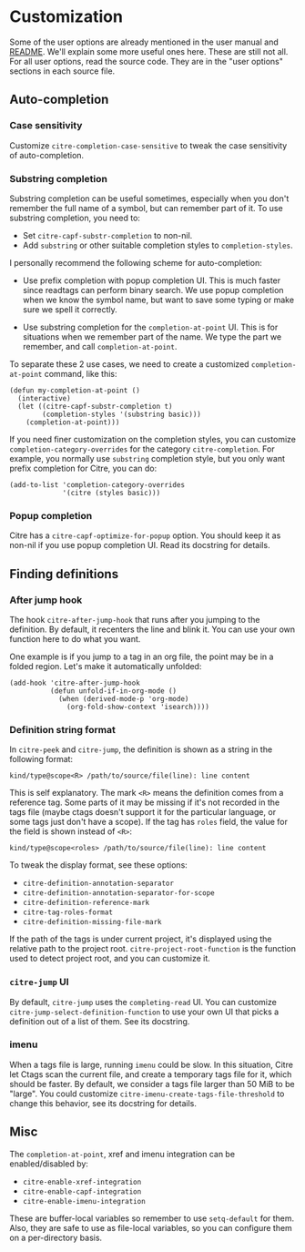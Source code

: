 # Customization

Some of the user options are already mentioned in the user manual and
[README](../../README.md). We'll explain some more useful ones here. These are
still not all. For all user options, read the source code. They are in the
"user options" sections in each source file.

## Auto-completion

### Case sensitivity

Customize `citre-completion-case-sensitive` to tweak the case sensitivity of
auto-completion.

### Substring completion

Substring completion can be useful sometimes, especially when you don't
remember the full name of a symbol, but can remember part of it. To use
substring completion, you need to:

- Set `citre-capf-substr-completion` to non-nil.
- Add `substring` or other suitable completion styles to `completion-styles`.

I personally recommend the following scheme for auto-completion:

- Use prefix completion with popup completion UI. This is much faster since
  readtags can perform binary search. We use popup completion when we know the
  symbol name, but want to save some typing or make sure we spell it correctly.

- Use substring completion for the `completion-at-point` UI. This is for
  situations when we remember part of the name. We type the part we remember,
  and call `completion-at-point`.

To separate these 2 use cases, we need to create a customized
`completion-at-point` command, like this:

```elisp
(defun my-completion-at-point ()
  (interactive)
  (let ((citre-capf-substr-completion t)
        (completion-styles '(substring basic)))
    (completion-at-point)))
```

If you need finer customization on the completion styles, you can customize
`completion-category-overrides` for the category `citre-completion`. For
example, you normally use `substring` completion style, but you only want
prefix completion for Citre, you can do:

```elisp
(add-to-list 'completion-category-overrides
             '(citre (styles basic)))
```

### Popup completion

Citre has a `citre-capf-optimize-for-popup` option. You should keep it as
non-nil if you use popup completion UI. Read its docstring for details.

## Finding definitions

### After jump hook

The hook `citre-after-jump-hook` that runs after you jumping to the definition.
By default, it recenters the line and blink it. You can use your own function
here to do what you want.

One example is if you jump to a tag in an org file, the point may be in a
folded region. Let's make it automatically unfolded:

``` elisp
(add-hook 'citre-after-jump-hook
          (defun unfold-if-in-org-mode ()
            (when (derived-mode-p 'org-mode)
              (org-fold-show-context 'isearch))))
```

### Definition string format

In `citre-peek` and `citre-jump`, the definition is shown as a string in the
following format:

```
kind/type@scope<R> /path/to/source/file(line): line content
```

This is self explanatory. The mark `<R>` means the definition comes from a
reference tag. Some parts of it may be missing if it's not recorded in the tags
file (maybe ctags doesn't support it for the particular language, or some tags
just don't have a scope). If the tag has `roles` field, the value for the field
is shown instead of `<R>`:

```
kind/type@scope<roles> /path/to/source/file(line): line content
```


To tweak the display format, see these options:

- `citre-definition-annotation-separator`
- `citre-definition-annotation-separator-for-scope`
- `citre-definition-reference-mark`
- `citre-tag-roles-format`
- `citre-definition-missing-file-mark`

If the path of the tags is under current project, it's displayed using the
relative path to the project root. `citre-project-root-function` is the
function used to detect project root, and you can customize it.

### `citre-jump` UI

By default, `citre-jump` uses the `completing-read` UI. You can customize
`citre-jump-select-definition-function` to use your own UI that picks a
definition out of a list of them. See its docstring.

### imenu

When a tags file is large, running `imenu` could be slow. In this situation,
Citre let Ctags scan the current file, and create a temporary tags file for it,
which should be faster. By default, we consider a tags file larger than 50 MiB
to be "large". You could customize `citre-imenu-create-tags-file-threshold` to
change this behavior, see its docstring for details.

## Misc

The `completion-at-point`, xref and imenu integration can be enabled/disabled
by:

- `citre-enable-xref-integration`
- `citre-enable-capf-integration`
- `citre-enable-imenu-integration`

These are buffer-local variables so remember to use `setq-default` for them.
Also, they are safe to use as file-local variables, so you can configure them
on a per-directory basis.
